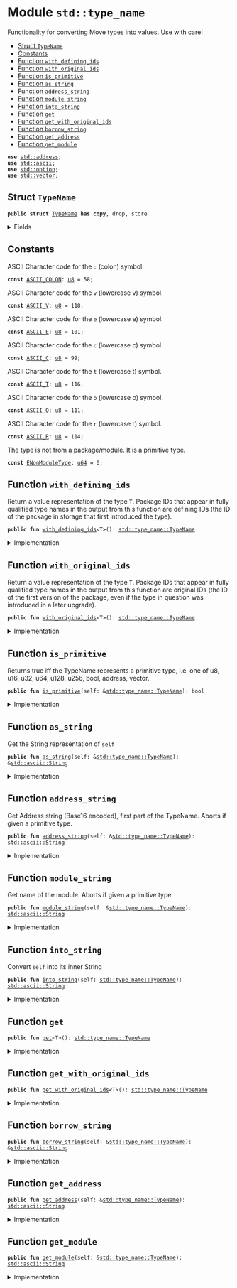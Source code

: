 
<a name="std_type_name"></a>

# Module `std::type_name`

Functionality for converting Move types into values. Use with care!


-  [Struct `TypeName`](#std_type_name_TypeName)
-  [Constants](#@Constants_0)
-  [Function `with_defining_ids`](#std_type_name_with_defining_ids)
-  [Function `with_original_ids`](#std_type_name_with_original_ids)
-  [Function `is_primitive`](#std_type_name_is_primitive)
-  [Function `as_string`](#std_type_name_as_string)
-  [Function `address_string`](#std_type_name_address_string)
-  [Function `module_string`](#std_type_name_module_string)
-  [Function `into_string`](#std_type_name_into_string)
-  [Function `get`](#std_type_name_get)
-  [Function `get_with_original_ids`](#std_type_name_get_with_original_ids)
-  [Function `borrow_string`](#std_type_name_borrow_string)
-  [Function `get_address`](#std_type_name_get_address)
-  [Function `get_module`](#std_type_name_get_module)


<pre><code><b>use</b> <a href="../std/address.md#std_address">std::address</a>;
<b>use</b> <a href="../std/ascii.md#std_ascii">std::ascii</a>;
<b>use</b> <a href="../std/option.md#std_option">std::option</a>;
<b>use</b> <a href="../std/vector.md#std_vector">std::vector</a>;
</code></pre>



<a name="std_type_name_TypeName"></a>

## Struct `TypeName`



<pre><code><b>public</b> <b>struct</b> <a href="../std/type_name.md#std_type_name_TypeName">TypeName</a> <b>has</b> <b>copy</b>, drop, store
</code></pre>



<details>
<summary>Fields</summary>


<dl>
<dt>
<code>name: <a href="../std/ascii.md#std_ascii_String">std::ascii::String</a></code>
</dt>
<dd>
 String representation of the type. All types are represented
 using their source syntax:
 "u8", "u64", "bool", "address", "vector", and so on for primitive types.
 Struct types are represented as fully qualified type names; e.g.
 <code>00000000000000000000000000000001::string::String</code> or
 <code>0000000000000000000000000000000a::module_name1::type_name1&lt;0000000000000000000000000000000a::module_name2::type_name2&lt;<a href="../std/u64.md#std_u64">u64</a>&gt;&gt;</code>
 Addresses are hex-encoded lowercase values of length ADDRESS_LENGTH (16, 20, or 32 depending on the Move platform)
</dd>
</dl>


</details>

<a name="@Constants_0"></a>

## Constants


<a name="std_type_name_ASCII_COLON"></a>

ASCII Character code for the <code>:</code> (colon) symbol.


<pre><code><b>const</b> <a href="../std/type_name.md#std_type_name_ASCII_COLON">ASCII_COLON</a>: <a href="../std/u8.md#std_u8">u8</a> = 58;
</code></pre>



<a name="std_type_name_ASCII_V"></a>

ASCII Character code for the <code>v</code> (lowercase v) symbol.


<pre><code><b>const</b> <a href="../std/type_name.md#std_type_name_ASCII_V">ASCII_V</a>: <a href="../std/u8.md#std_u8">u8</a> = 118;
</code></pre>



<a name="std_type_name_ASCII_E"></a>

ASCII Character code for the <code>e</code> (lowercase e) symbol.


<pre><code><b>const</b> <a href="../std/type_name.md#std_type_name_ASCII_E">ASCII_E</a>: <a href="../std/u8.md#std_u8">u8</a> = 101;
</code></pre>



<a name="std_type_name_ASCII_C"></a>

ASCII Character code for the <code>c</code> (lowercase c) symbol.


<pre><code><b>const</b> <a href="../std/type_name.md#std_type_name_ASCII_C">ASCII_C</a>: <a href="../std/u8.md#std_u8">u8</a> = 99;
</code></pre>



<a name="std_type_name_ASCII_T"></a>

ASCII Character code for the <code>t</code> (lowercase t) symbol.


<pre><code><b>const</b> <a href="../std/type_name.md#std_type_name_ASCII_T">ASCII_T</a>: <a href="../std/u8.md#std_u8">u8</a> = 116;
</code></pre>



<a name="std_type_name_ASCII_O"></a>

ASCII Character code for the <code>o</code> (lowercase o) symbol.


<pre><code><b>const</b> <a href="../std/type_name.md#std_type_name_ASCII_O">ASCII_O</a>: <a href="../std/u8.md#std_u8">u8</a> = 111;
</code></pre>



<a name="std_type_name_ASCII_R"></a>

ASCII Character code for the <code>r</code> (lowercase r) symbol.


<pre><code><b>const</b> <a href="../std/type_name.md#std_type_name_ASCII_R">ASCII_R</a>: <a href="../std/u8.md#std_u8">u8</a> = 114;
</code></pre>



<a name="std_type_name_ENonModuleType"></a>

The type is not from a package/module. It is a primitive type.


<pre><code><b>const</b> <a href="../std/type_name.md#std_type_name_ENonModuleType">ENonModuleType</a>: <a href="../std/u64.md#std_u64">u64</a> = 0;
</code></pre>



<a name="std_type_name_with_defining_ids"></a>

## Function `with_defining_ids`

Return a value representation of the type <code>T</code>. Package IDs that appear in fully qualified type
names in the output from this function are defining IDs (the ID of the package in storage that
first introduced the type).


<pre><code><b>public</b> <b>fun</b> <a href="../std/type_name.md#std_type_name_with_defining_ids">with_defining_ids</a>&lt;T&gt;(): <a href="../std/type_name.md#std_type_name_TypeName">std::type_name::TypeName</a>
</code></pre>



<details>
<summary>Implementation</summary>


<pre><code><b>public</b> <b>native</b> <b>fun</b> <a href="../std/type_name.md#std_type_name_with_defining_ids">with_defining_ids</a>&lt;T&gt;(): <a href="../std/type_name.md#std_type_name_TypeName">TypeName</a>;
</code></pre>



</details>

<a name="std_type_name_with_original_ids"></a>

## Function `with_original_ids`

Return a value representation of the type <code>T</code>. Package IDs that appear in fully qualified type
names in the output from this function are original IDs (the ID of the first version of
the package, even if the type in question was introduced in a later upgrade).


<pre><code><b>public</b> <b>fun</b> <a href="../std/type_name.md#std_type_name_with_original_ids">with_original_ids</a>&lt;T&gt;(): <a href="../std/type_name.md#std_type_name_TypeName">std::type_name::TypeName</a>
</code></pre>



<details>
<summary>Implementation</summary>


<pre><code><b>public</b> <b>native</b> <b>fun</b> <a href="../std/type_name.md#std_type_name_with_original_ids">with_original_ids</a>&lt;T&gt;(): <a href="../std/type_name.md#std_type_name_TypeName">TypeName</a>;
</code></pre>



</details>

<a name="std_type_name_is_primitive"></a>

## Function `is_primitive`

Returns true iff the TypeName represents a primitive type, i.e. one of
u8, u16, u32, u64, u128, u256, bool, address, vector.


<pre><code><b>public</b> <b>fun</b> <a href="../std/type_name.md#std_type_name_is_primitive">is_primitive</a>(self: &<a href="../std/type_name.md#std_type_name_TypeName">std::type_name::TypeName</a>): bool
</code></pre>



<details>
<summary>Implementation</summary>


<pre><code><b>public</b> <b>fun</b> <a href="../std/type_name.md#std_type_name_is_primitive">is_primitive</a>(self: &<a href="../std/type_name.md#std_type_name_TypeName">TypeName</a>): bool {
    <b>let</b> bytes = self.name.as_bytes();
    bytes == &b"bool" ||
        bytes == &b"<a href="../std/u8.md#std_u8">u8</a>" ||
        bytes == &b"<a href="../std/u16.md#std_u16">u16</a>" ||
        bytes == &b"<a href="../std/u32.md#std_u32">u32</a>" ||
        bytes == &b"<a href="../std/u64.md#std_u64">u64</a>" ||
        bytes == &b"<a href="../std/u128.md#std_u128">u128</a>" ||
        bytes == &b"<a href="../std/u256.md#std_u256">u256</a>" ||
        bytes == &b"<b>address</b>" ||
        (
            bytes.length() &gt;= 6 &&
            bytes[0] == <a href="../std/type_name.md#std_type_name_ASCII_V">ASCII_V</a> &&
            bytes[1] == <a href="../std/type_name.md#std_type_name_ASCII_E">ASCII_E</a> &&
            bytes[2] == <a href="../std/type_name.md#std_type_name_ASCII_C">ASCII_C</a> &&
            bytes[3] == <a href="../std/type_name.md#std_type_name_ASCII_T">ASCII_T</a> &&
            bytes[4] == <a href="../std/type_name.md#std_type_name_ASCII_O">ASCII_O</a> &&
            bytes[5] == <a href="../std/type_name.md#std_type_name_ASCII_R">ASCII_R</a>,
        )
}
</code></pre>



</details>

<a name="std_type_name_as_string"></a>

## Function `as_string`

Get the String representation of <code>self</code>


<pre><code><b>public</b> <b>fun</b> <a href="../std/type_name.md#std_type_name_as_string">as_string</a>(self: &<a href="../std/type_name.md#std_type_name_TypeName">std::type_name::TypeName</a>): &<a href="../std/ascii.md#std_ascii_String">std::ascii::String</a>
</code></pre>



<details>
<summary>Implementation</summary>


<pre><code><b>public</b> <b>fun</b> <a href="../std/type_name.md#std_type_name_as_string">as_string</a>(self: &<a href="../std/type_name.md#std_type_name_TypeName">TypeName</a>): &String {
    &self.name
}
</code></pre>



</details>

<a name="std_type_name_address_string"></a>

## Function `address_string`

Get Address string (Base16 encoded), first part of the TypeName.
Aborts if given a primitive type.


<pre><code><b>public</b> <b>fun</b> <a href="../std/type_name.md#std_type_name_address_string">address_string</a>(self: &<a href="../std/type_name.md#std_type_name_TypeName">std::type_name::TypeName</a>): <a href="../std/ascii.md#std_ascii_String">std::ascii::String</a>
</code></pre>



<details>
<summary>Implementation</summary>


<pre><code><b>public</b> <b>fun</b> <a href="../std/type_name.md#std_type_name_address_string">address_string</a>(self: &<a href="../std/type_name.md#std_type_name_TypeName">TypeName</a>): String {
    <b>assert</b>!(!self.<a href="../std/type_name.md#std_type_name_is_primitive">is_primitive</a>(), <a href="../std/type_name.md#std_type_name_ENonModuleType">ENonModuleType</a>);
    // Base16 (<a href="../std/string.md#std_string">string</a>) representation of an <b>address</b> <b>has</b> 2 symbols per byte.
    <b>let</b> len = <a href="../std/address.md#std_address_length">address::length</a>() * 2;
    <b>let</b> str_bytes = self.name.as_bytes();
    <b>let</b> <b>mut</b> addr_bytes = <a href="../std/vector.md#std_vector">vector</a>[];
    <b>let</b> <b>mut</b> i = 0;
    // Read `len` bytes from the type name and push them to addr_bytes.
    <b>while</b> (i &lt; len) {
        addr_bytes.push_back(str_bytes[i]);
        i = i + 1;
    };
    <a href="../std/ascii.md#std_ascii_string">ascii::string</a>(addr_bytes)
}
</code></pre>



</details>

<a name="std_type_name_module_string"></a>

## Function `module_string`

Get name of the module.
Aborts if given a primitive type.


<pre><code><b>public</b> <b>fun</b> <a href="../std/type_name.md#std_type_name_module_string">module_string</a>(self: &<a href="../std/type_name.md#std_type_name_TypeName">std::type_name::TypeName</a>): <a href="../std/ascii.md#std_ascii_String">std::ascii::String</a>
</code></pre>



<details>
<summary>Implementation</summary>


<pre><code><b>public</b> <b>fun</b> <a href="../std/type_name.md#std_type_name_module_string">module_string</a>(self: &<a href="../std/type_name.md#std_type_name_TypeName">TypeName</a>): String {
    <b>assert</b>!(!self.<a href="../std/type_name.md#std_type_name_is_primitive">is_primitive</a>(), <a href="../std/type_name.md#std_type_name_ENonModuleType">ENonModuleType</a>);
    // Starts after <b>address</b> and a double colon: `&lt;addr <b>as</b> HEX&gt;::`
    <b>let</b> <b>mut</b> i = <a href="../std/address.md#std_address_length">address::length</a>() * 2 + 2;
    <b>let</b> str_bytes = self.name.as_bytes();
    <b>let</b> <b>mut</b> module_name = <a href="../std/vector.md#std_vector">vector</a>[];
    <b>let</b> colon = <a href="../std/type_name.md#std_type_name_ASCII_COLON">ASCII_COLON</a>;
    <b>loop</b> {
        <b>let</b> char = &str_bytes[i];
        <b>if</b> (char != &colon) {
            module_name.push_back(*char);
            i = i + 1;
        } <b>else</b> {
            <b>break</b>
        }
    };
    <a href="../std/ascii.md#std_ascii_string">ascii::string</a>(module_name)
}
</code></pre>



</details>

<a name="std_type_name_into_string"></a>

## Function `into_string`

Convert <code>self</code> into its inner String


<pre><code><b>public</b> <b>fun</b> <a href="../std/type_name.md#std_type_name_into_string">into_string</a>(self: <a href="../std/type_name.md#std_type_name_TypeName">std::type_name::TypeName</a>): <a href="../std/ascii.md#std_ascii_String">std::ascii::String</a>
</code></pre>



<details>
<summary>Implementation</summary>


<pre><code><b>public</b> <b>fun</b> <a href="../std/type_name.md#std_type_name_into_string">into_string</a>(self: <a href="../std/type_name.md#std_type_name_TypeName">TypeName</a>): String {
    self.name
}
</code></pre>



</details>

<a name="std_type_name_get"></a>

## Function `get`



<pre><code><b>public</b> <b>fun</b> <a href="../std/type_name.md#std_type_name_get">get</a>&lt;T&gt;(): <a href="../std/type_name.md#std_type_name_TypeName">std::type_name::TypeName</a>
</code></pre>



<details>
<summary>Implementation</summary>


<pre><code><b>public</b> <b>fun</b> <a href="../std/type_name.md#std_type_name_get">get</a>&lt;T&gt;(): <a href="../std/type_name.md#std_type_name_TypeName">TypeName</a> {
    <a href="../std/type_name.md#std_type_name_with_defining_ids">with_defining_ids</a>&lt;T&gt;()
}
</code></pre>



</details>

<a name="std_type_name_get_with_original_ids"></a>

## Function `get_with_original_ids`



<pre><code><b>public</b> <b>fun</b> <a href="../std/type_name.md#std_type_name_get_with_original_ids">get_with_original_ids</a>&lt;T&gt;(): <a href="../std/type_name.md#std_type_name_TypeName">std::type_name::TypeName</a>
</code></pre>



<details>
<summary>Implementation</summary>


<pre><code><b>public</b> <b>fun</b> <a href="../std/type_name.md#std_type_name_get_with_original_ids">get_with_original_ids</a>&lt;T&gt;(): <a href="../std/type_name.md#std_type_name_TypeName">TypeName</a> {
    <a href="../std/type_name.md#std_type_name_with_original_ids">with_original_ids</a>&lt;T&gt;()
}
</code></pre>



</details>

<a name="std_type_name_borrow_string"></a>

## Function `borrow_string`



<pre><code><b>public</b> <b>fun</b> <a href="../std/type_name.md#std_type_name_borrow_string">borrow_string</a>(self: &<a href="../std/type_name.md#std_type_name_TypeName">std::type_name::TypeName</a>): &<a href="../std/ascii.md#std_ascii_String">std::ascii::String</a>
</code></pre>



<details>
<summary>Implementation</summary>


<pre><code><b>public</b> <b>fun</b> <a href="../std/type_name.md#std_type_name_borrow_string">borrow_string</a>(self: &<a href="../std/type_name.md#std_type_name_TypeName">TypeName</a>): &String {
    self.<a href="../std/type_name.md#std_type_name_as_string">as_string</a>()
}
</code></pre>



</details>

<a name="std_type_name_get_address"></a>

## Function `get_address`



<pre><code><b>public</b> <b>fun</b> <a href="../std/type_name.md#std_type_name_get_address">get_address</a>(self: &<a href="../std/type_name.md#std_type_name_TypeName">std::type_name::TypeName</a>): <a href="../std/ascii.md#std_ascii_String">std::ascii::String</a>
</code></pre>



<details>
<summary>Implementation</summary>


<pre><code><b>public</b> <b>fun</b> <a href="../std/type_name.md#std_type_name_get_address">get_address</a>(self: &<a href="../std/type_name.md#std_type_name_TypeName">TypeName</a>): String {
    self.<a href="../std/type_name.md#std_type_name_address_string">address_string</a>()
}
</code></pre>



</details>

<a name="std_type_name_get_module"></a>

## Function `get_module`



<pre><code><b>public</b> <b>fun</b> <a href="../std/type_name.md#std_type_name_get_module">get_module</a>(self: &<a href="../std/type_name.md#std_type_name_TypeName">std::type_name::TypeName</a>): <a href="../std/ascii.md#std_ascii_String">std::ascii::String</a>
</code></pre>



<details>
<summary>Implementation</summary>


<pre><code><b>public</b> <b>fun</b> <a href="../std/type_name.md#std_type_name_get_module">get_module</a>(self: &<a href="../std/type_name.md#std_type_name_TypeName">TypeName</a>): String {
    self.<a href="../std/type_name.md#std_type_name_module_string">module_string</a>()
}
</code></pre>



</details>


[//]: # ("File containing references which can be used from documentation")
